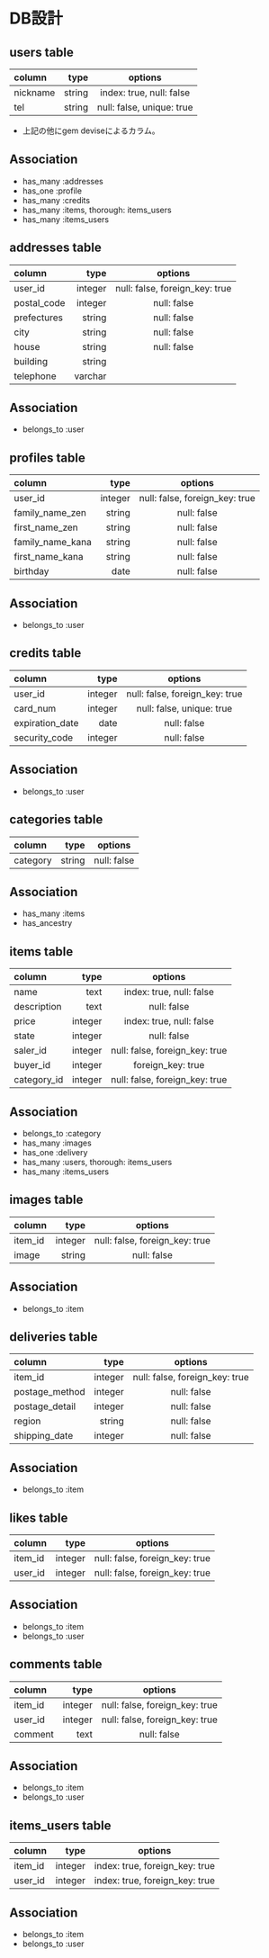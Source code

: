 # DB設計

## users table
| column     | type        | options                    |
|:-----------|------------:|:--------------------------:|
| nickname   | string      | index: true, null: false   |
| tel        | string      | null: false, unique: true  |
+ 上記の他にgem deviseによるカラム。

## Association
+ has_many :addresses
+ has_one  :profile
+ has_many :credits
+ has_many :items, thorough: items_users
+ has_many :items_users

## addresses table
| column           | type        | options                        |
|:---------------- |------------:|:------------------------------:|
| user_id          | integer     | null: false, foreign_key: true |
| postal_code      | integer     | null: false                    |
| prefectures      | string      | null: false                    |
| city             | string      | null: false                    |
| house            | string      | null: false                    |
| building         | string      |                                |
| telephone        | varchar     |                                |

## Association
+ belongs_to :user


## profiles table
| column           | type        | options                        |
|:---------------- |------------:|:------------------------------:|
| user_id          | integer     | null: false, foreign_key: true |
| family_name_zen  | string      | null: false                    |
| first_name_zen   | string      | null: false                    |
| family_name_kana | string      | null: false                    |
| first_name_kana  | string      | null: false                    |
| birthday         | date        | null: false                    |


## Association
+ belongs_to :user


## credits table
| column           | type         | options                        |
|:---------------- |-------------:|:------------------------------:|
| user_id          | integer      | null: false, foreign_key: true |
| card_num         | integer      | null: false, unique: true      |
| expiration_date  | date         | null: false                    |
| security_code    | integer      | null: false                    |

## Association
+ belongs_to :user

## categories table
| column           | type        | options                        |
|:---------------- |------------:|:------------------------------:|
| category         | string      | null: false                    |

## Association
+ has_many :items
+ has_ancestry

## items table
| column     | type        | options                    |
|:-----------|------------:|:--------------------------:|
| name       | text        | index: true, null: false   |
| description| text        | null: false                |
| price      | integer     | index: true, null: false   |
| state      | integer     | null: false                |
| saler_id   | integer     | null: false, foreign_key: true|
| buyer_id   | integer     | foreign_key: true          |
| category_id| integer     | null: false, foreign_key: true|

## Association
+ belongs_to :category
+ has_many :images
+ has_one :delivery
+ has_many :users, thorough: items_users
+ has_many :items_users

## images table
| column     | type        | options                          |
|:-----------|------------:|:--------------------------------:|
| item_id    | integer     | null: false, foreign_key: true   |
| image      | string      | null: false                      |

## Association
+ belongs_to :item

## deliveries table
| column          | type        | options                        |
|:--------------- |------------:|:------------------------------:|
| item_id         | integer     | null: false, foreign_key: true |
| postage_method  | integer     | null: false                    |
| postage_detail  | integer     | null: false                    |
| region          | string      | null: false                    |
| shipping_date   | integer     | null: false                    |

## Association
+ belongs_to :item

## likes table
| column          | type        | options                        |
|:--------------- |------------:|:------------------------------:|
| item_id         | integer     | null: false, foreign_key: true |
| user_id         | integer     | null: false, foreign_key: true |

## Association
+ belongs_to :item
+ belongs_to :user

## comments table
| column          | type        | options                        |
|:--------------- |------------:|:------------------------------:|
| item_id         | integer     | null: false, foreign_key: true |
| user_id         | integer     | null: false, foreign_key: true |
| comment         | text        | null: false                    |

## Association
+ belongs_to :item
+ belongs_to :user

## items_users table
| column     | type        | options                       |
|:-----------|------------:|:-----------------------------:|
| item_id    | integer     |index: true, foreign_key: true |
| user_id    | integer     |index: true, foreign_key: true |

## Association
+ belongs_to :item
+ belongs_to :user